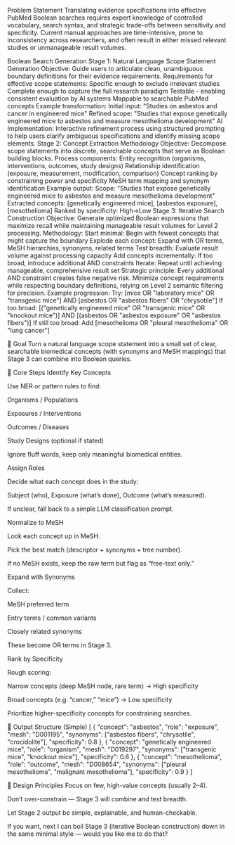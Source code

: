 Problem Statement
Translating evidence specifications into effective PubMed Boolean searches requires expert knowledge of controlled vocabulary, search syntax, and strategic trade-offs between sensitivity and specificity. Current manual approaches are time-intensive, prone to inconsistency across researchers, and often result in either missed relevant studies or unmanageable result volumes.

Boolean Search Generation
Stage 1: Natural Language Scope Statement Generation
Objective: Guide users to articulate clean, unambiguous boundary definitions for their evidence requirements.
Requirements for effective scope statements:
Specific enough to exclude irrelevant studies
Complete enough to capture the full research paradigm
Testable - enabling consistent evaluation by AI systems
Mappable to searchable PubMed concepts
Example transformation:
Initial input: "Studies on asbestos and cancer in engineered mice"
Refined scope: "Studies that expose genetically engineered mice to asbestos and measure mesothelioma development"
AI Implementation: Interactive refinement process using structured prompting to help users clarify ambiguous specifications and identify missing scope elements.
Stage 2: Concept Extraction Methodology
Objective: Decompose scope statements into discrete, searchable concepts that serve as Boolean building blocks.
Process components:
Entity recognition (organisms, interventions, outcomes, study designs)
Relationship identification (exposure, measurement, modification, comparison)
Concept ranking by constraining power and specificity
MeSH term mapping and synonym identification
Example output:
Scope: "Studies that expose genetically engineered mice to asbestos and measure mesothelioma development"
Extracted concepts: [genetically engineered mice], [asbestos exposure], [mesothelioma]
Ranked by specificity: High→Low
Stage 3: Iterative Search Construction
Objective: Generate optimized Boolean expressions that maximize recall while maintaining manageable result volumes for Level 2 processing.
Methodology:
Start minimal: Begin with fewest concepts that might capture the boundary
Explode each concept: Expand with OR terms, MeSH hierarchies, synonyms, related terms
Test breadth: Evaluate result volume against processing capacity
Add concepts incrementally: If too broad, introduce additional AND constraints
Iterate: Repeat until achieving manageable, comprehensive result set
Strategic principle: Every additional AND constraint creates false negative risk. Minimize concept requirements while respecting boundary definitions, relying on Level 2 semantic filtering for precision.
Example progression:
Try: [mice OR "laboratory mice" OR "transgenic mice"] AND [asbestos OR "asbestos fibers" OR "chrysotile"]
If too broad: [("genetically engineered mice" OR "transgenic mice" OR "knockout mice")] AND [(asbestos OR "asbestos exposure" OR "asbestos fibers")]
If still too broad: Add [mesothelioma OR "pleural mesothelioma" OR "lung cancer"]


🔹 Goal
Turn a natural language scope statement into a small set of clear, searchable biomedical concepts (with synonyms and MeSH mappings) that Stage 3 can combine into Boolean queries.

🔹 Core Steps
Identify Key Concepts


Use NER or pattern rules to find:


Organisms / Populations


Exposures / Interventions


Outcomes / Diseases


Study Designs (optional if stated)


Ignore fluff words, keep only meaningful biomedical entities.


Assign Roles


Decide what each concept does in the study:


Subject (who), Exposure (what’s done), Outcome (what’s measured).


If unclear, fall back to a simple LLM classification prompt.


Normalize to MeSH


Look each concept up in MeSH.


Pick the best match (descriptor + synonyms + tree number).


If no MeSH exists, keep the raw term but flag as “free-text only.”


Expand with Synonyms


Collect:


MeSH preferred term


Entry terms / common variants


Closely related synonyms


These become OR terms in Stage 3.


Rank by Specificity


Rough scoring:


Narrow concepts (deep MeSH node, rare term) → High specificity


Broad concepts (e.g. “cancer,” “mice”) → Low specificity


Prioritize higher-specificity concepts for constraining searches.



🔹 Output Structure (Simple)
[
  {
    "concept": "asbestos",
    "role": "exposure",
    "mesh": "D001195",
    "synonyms": ["asbestos fibers", "chrysotile", "crocidolite"],
    "specificity": 0.8
  },
  {
    "concept": "genetically engineered mice",
    "role": "organism",
    "mesh": "D019297",
    "synonyms": ["transgenic mice", "knockout mice"],
    "specificity": 0.6
  },
  {
    "concept": "mesothelioma",
    "role": "outcome",
    "mesh": "D008654",
    "synonyms": ["pleural mesothelioma", "malignant mesothelioma"],
    "specificity": 0.9
  }
]

🔹 Design Principles
Focus on few, high-value concepts (usually 2–4).


Don’t over-constrain — Stage 3 will combine and test breadth.


Let Stage 2 output be simple, explainable, and human-checkable.



If you want, next I can boil Stage 3 (iterative Boolean construction) down in the same minimal style — would you like me to do that?


